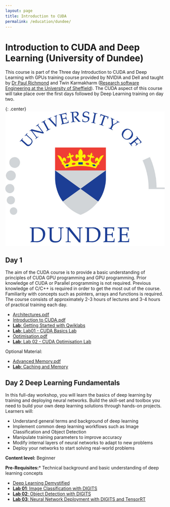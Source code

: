 ```yaml
---
layout: page
title: Introduction to CUDA
permalink: /education/dundee/
---
```


# Introduction to CUDA and Deep Learning (University of Dundee) #

This course is part of the Three day Introduction to CUDA and Deep Learning with GPUs training course provided by NVIDIA and Dell and taught by [Dr Paul Richmond](http://paulrichmond.shef.ac.uk/) and Twin Karmakharm ([Research software Engineering at the University of Sheffield](http://rse.shef.ac.uk/)). The CUDA aspect of this course will take place over the first days followed by Deep Learning training on day two.


{: .center}
![University of Dundee](\static\img\dundee.jpg)

## Day 1 ##

The aim of the CUDA course is to provide a basic understanding of principles of CUDA GPU programming and GPU programming. Prior knowledge of CUDA or Parallel programming is not required. Previous knowledge of C/C++ is required in order to get the most out of the course. Familiarity with concepts such as pointers, arrays and functions is required. The course consists of approximately 2-3 hours of lectures and 3-4 hours of practical training each day.


* [Architectures.pdf](https://drive.google.com/file/d/0B2HbOiEppVPMX19jeGJWa0U1V3M/view?usp=sharing)
* [Introduction to CUDA.pdf](https://drive.google.com/file/d/0B2HbOiEppVPMZy1udkZSS3NMeTQ/view?usp=sharing)
* [**Lab**: Getting Started with Qwiklabs](./qwiklabs)
* [**Lab**: Lab01 - CUDA Basics Lab](./lab01)
* [Optimisation.pdf](https://drive.google.com/file/d/0B2HbOiEppVPMc054VGhxTGdFWms/view?usp=sharing)
* [**Lab**: Lab 02 - CUDA Optimisation Lab](./lab02)

Optional Material:

* [Advanced Memory.pdf](https://drive.google.com/file/d/0B2HbOiEppVPMT0NIRS13X014eXc/view?usp=sharing)
* [**Lab**: Caching and Memory](./lab03)

## Day 2 Deep Learning Fundamentals ##

In this full-day workshop, you will learn the basics of deep learning by training and deploying neural networks. Build the skill-set and toolbox you need to build your own deep learning solutions through hands-on projects. Learners will:
* Understand general terms and background of deep learning
* Implement common deep learning workflows such as Image Classification and Object Detection
* Manipulate training parameters to improve accuracy
* Modify internal layers of neural networks to adapt to new problems
* Deploy your networks to start solving real-world problems

**Content level:** Beginner

**Pre-Requisites:*** Technical background and basic understanding of deep learning concepts

* [Deep Learning Demystified](https://docs.google.com/a/sheffield.ac.uk/presentation/d/1O40Xpko3TYQSjEqem6g_qMgj4G_tatJHK_RaI1XQKtQ/edit?usp=sharing)
* [**Lab 01**: Image Classification with DIGITS](https://docs.google.com/a/sheffield.ac.uk/presentation/d/1oS5GSayXkxRLerKowaytY_CWC9iBRJgWdZwxRHa3n9s/edit?usp=sharing)
* [**Lab 02**: Object Detection with DIGITS](https://docs.google.com/presentation/d/15CCC-SY5qhG9BNMWX_FGXlGlJKYW8kG9u-omSDgHK-U/edit?usp=sharing)
* [**Lab 03**: Neural Network Deployment with DIGITS and TensorRT](https://docs.google.com/presentation/d/1mkvw6je9BRSuwMiFE6HeHSoOVECfBFUCCQ1K0uXFCb8/edit?usp=sharing)
